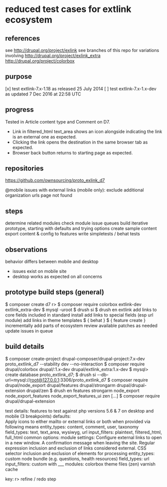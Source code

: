# reduced test cases for extlink ecosystem

## references
see http://drupal.org/project/exlink
see branches of this repo for variations involving
  http://drupal.org/project/exlink_extra
  http://drupal.org/project/colorbox

## purpose
[x] test extlink-7.x-1.18 as released 25 July 2014
[ ] test extlink-7.x-1.x-dev as updated 7 Dec 2016 at 22:58 UTC

## progress
Tested in Article content type and Comment on D7.
- Link in filtered_html text_area shows an icon alongside indicating the link is an external one as expected.
- Clicking the link opens the destination in the same browser tab as expected.
- Browser back button returns to starting page as expected.

## repositories
https://github.com/ownsourcing/proto_exlink_d7

@mobile
issues with external links (mobile only):
  exclude additional organization urls
  page not found

## steps
  determine related modules
  check module issue queues
  build iterative prototype, starting with defaults and trying options
  create sample content
  export content & config to features
  write simpletests / behat tests

## observations
behavior differs between mobile and desktop
- issues exist on mobile site
- desktop works as expected on all concerns

## prototype build steps (general)
$ composer create d7
r>  $ composer require colorbox extlink-dev extlink_extra-dev
$ mysql -uroot
$ drush si
$ drush en extlink
add links to core fields included in standard install
add links to special fields (esp url module)
add links in theme templates
$ { behat }
$ { feature create }
incrementally add parts of ecosystem
review available patches as needed
update issues in queue

## build details
$ composer create-project drupal-composer/drupal-project:7.x-dev proto_extlink_d7 --stability dev --no-interaction
$ composer require drupal/colorbox drupal/:1.x-dev drupal/extlink_extra:1.x-dev
$ mysql> create database proto_extlink_d7;
$ drush si --db-url=mysql://root@127.0.0.1:3306/proto_extlink_d7
$ composer require drupal/node_export drupal/features drupal/strongarm drupal/drupal-extension drupal/zen
$ drush en features strongarm node_export node_export_features node_export_features_ui zen
[...]
$ composer require drupal/drupal-extension

test details:
  features to test against php versions 5.6 & 7 on desktop and mobile (3 breakpoints)
  defaults:  
    Apply icons to either mailto or external links or both when provided via following means
    entity_types: content, comment, user, taxonomy
    field_types: text, text_area, wysiwyg, url
    input_filters: plaintext, filtered_html, full_html
  common options:
    module settings:
      Configure external links to open in a new window.
      A confirmation message when leaving the site.
      Regular expression inclusion and exclusion of links considered external.
      CSS selector inclusion and exclusion of elements for processing
    entity_types: custom node bundle (e.g. questions, health resources)
    field_types: url
    input_filters: custom with ___
    modules: colorbox
    theme files (zen)
    varnish cache

key:
  r> refine / redo step
